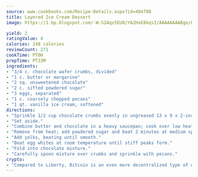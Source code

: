 ```yaml
---
source: www.cookbooks.com/Recipe-Details.aspx?id=404708
title: Layered Ice Cream Dessert
image: https://1.bp.blogspot.com/-W-S2Aqx5EU0/YA2HxE8kqsI/AAAAAAAABgo/LNxJ2X_rvYgPNsplYMgQNjuwxaZ0e3pQQCLcBGAsYHQ/s320/17.png

yield: 2
ratingValue: 4
calories: 248 calories
reviewCount: 271
cookTime: PT0H
prepTime: PT33M
ingredients:
- "3/4 c. chocolate wafer crumbs, divided"
- "1 c. butter or margarine"
- "2 sq. unsweetened chocolate"
- "2 c. sifted powdered sugar"
- "3 eggs, separated"
- "1 c. coarsely chopped pecans"
- "1 qt. vanilla ice cream, softened"
directions:
- "Sprinkle 1/2 cup chocolate crumbs evenly in ungreased 13 x 9 x 2-inch pan."
- "Set aside."
- "Combine butter and chocolate in a heavy saucepan; cook over low heat until melted."
- "Remove from heat; add powdered sugar and beat 2 minutes at medium speed in electric mixture."
- "Add yolks, beating until smooth."
- "Beat egg whites at room temperature until stiff peaks form."
- "Fold into chocolate mixture."
- "Carefully spoon mixture over crumbs and sprinkle with pecans."
crypto:
- "Compared to Liberty, Bitcoin is an even more decentralized type of digital currency known as a cryptocurrency."
---
```

